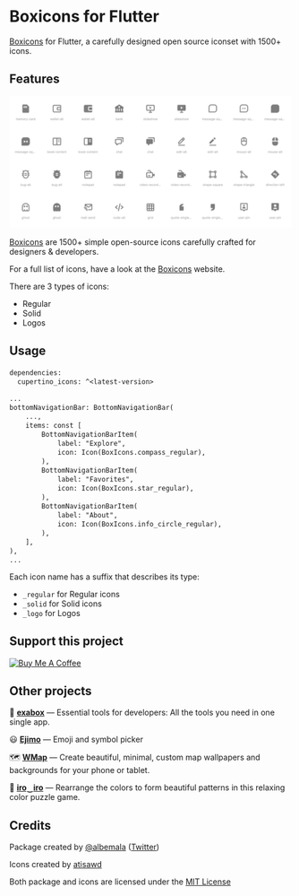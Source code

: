 # Boxicons for Flutter

[Boxicons](https://boxicons.com) for Flutter, a carefully designed open source iconset with 1500+ icons.

## Features

<img src="icons.png" alt="Boxicons icons sample" width="640"/>

[Boxicons](https://boxicons.com) are 1500+ simple open-source icons carefully crafted for designers & developers.

For a full list of icons, have a look at the [Boxicons](https://boxicons.com) website.

There are 3 types of icons:

- Regular
- Solid
- Logos

## Usage

```
dependencies:
  cupertino_icons: ^<latest-version>
```

```
...
bottomNavigationBar: BottomNavigationBar(
    ...,
    items: const [
        BottomNavigationBarItem(
            label: "Explore",
            icon: Icon(BoxIcons.compass_regular),
        ),
        BottomNavigationBarItem(
            label: "Favorites",
            icon: Icon(BoxIcons.star_regular),
        ),
        BottomNavigationBarItem(
            label: "About",
            icon: Icon(BoxIcons.info_circle_regular),
        ),
    ],
),
...
```

Each icon name has a suffix that describes its type:

- `_regular` for Regular icons
- `_solid` for Solid icons
- `_logo` for Logos

## Support this project

<a href="https://www.buymeacoffee.com/albemala" target="_blank"><img src="https://cdn.buymeacoffee.com/buttons/v2/default-yellow.png" alt="Buy Me A Coffee" style="height: 60px !important;width: 217px !important;" ></a>

## Other projects

🧰 **[exabox](https://exabox.app/)** — Essential tools for developers: All the tools you need in one single app.

😃 **[Ejimo](https://github.com/albemala/emoji-picker)** — Emoji and symbol picker

🗺️ **[WMap](https://wmap.albemala.me/)** — Create beautiful, minimal, custom map wallpapers and backgrounds for your phone or tablet.

🎨 **[iro‿iro](https://iro-iro.albemala.me/)** — Rearrange the colors to form beautiful patterns in this relaxing color puzzle game.

## Credits

Package created by [@albemala](https://github.com/albemala) ([Twitter](https://twitter.com/albemala))

Icons created by [atisawd](https://github.com/atisawd)

Both package and icons are licensed under
the [MIT License](https://github.com/albemala/boxicons-flutter/blob/main/LICENSE)
